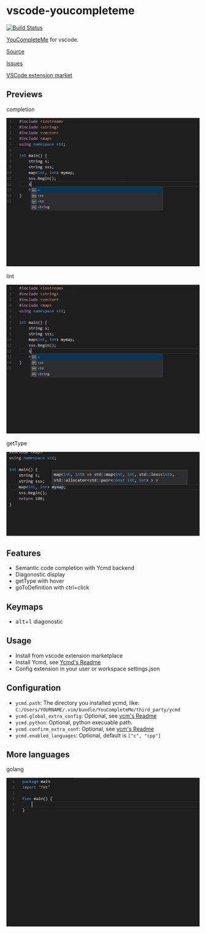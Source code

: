 # vscode-youcompleteme

[![Build Status](https://travis-ci.org/richard1122/vscode-youcompleteme.svg?branch=master)](https://travis-ci.org/richard1122/vscode-youcompleteme)

[YouCompleteMe](https://github.com/Valloric/YouCompleteMe) for vscode.

[Source](https://github.com/richard1122/vscode-youcompleteme)

[Issues](https://github.com/richard1122/vscode-youcompleteme/issues)

[VSCode extension market](https://marketplace.visualstudio.com/items?itemName=RichardHe.you-complete-me)

## Previews

completion

![completion](arts/completion.gif)

lint

![completion](arts/lint.gif)

getType

![hover](arts/hover.gif)

## Features

* Semantic code completion with Ycmd backend
* Diagonostic display
* getType with hover
* goToDefinition with ctrl+click

## Keymaps

* <kbd>alt</kbd>+<kbd>l</kbd> diagonostic

## Usage

* Install from vscode extension marketplace
* Install Ycmd, see [Ycmd's Readme](https://github.com/Valloric/ycmd#building)
* Config extension in your user or workspace settings.json

## Configuration

* `ycmd.path`: The directory you installed ycmd, like: `C:/Users/YOURNAME/.vim/bundle/YouCompleteMe/third_party/ycmd`
* `ycmd.global_extra_config`: Optional, see [ycm's Readme](https://github.com/Valloric/YouCompleteMe/blob/master/README.md#the-gycm_global_ycm_extra_conf-option)
* `ycmd.python`: Optional, python execuable path.
* `ycmd.confirm_extra_conf`: Optional, see [ycm's Readme](https://github.com/Valloric/YouCompleteMe/blob/master/README.md#the-gycm_confirm_extra_conf-option)
* `ycmd.enabled_languages`: Optional, default is `["c", "cpp"]`


## More languages

golang

![golang](arts/golang.gif)